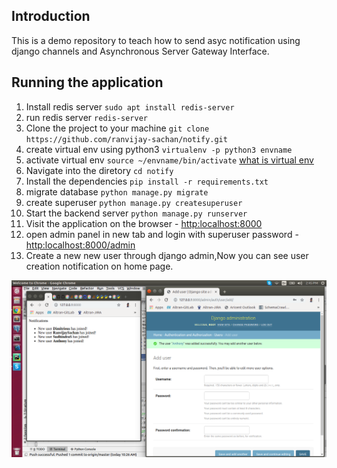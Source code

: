 ## Introduction

This is a demo repository to teach how to send asyc notification using django channels and Asynchronous Server Gateway Interface. 


## Running the application
1. Install redis server ```sudo apt install redis-server```
2. run redis server ```redis-server```
3. Clone the project to your machine ```git clone https://github.com/ranvijay-sachan/notify.git```
4. create virtual env using python3 ```virtualenv -p python3 envname```
5. activate virtual env ```source ~/envname/bin/activate``` [what is virtual env](https://docs.python.org/3/tutorial/venv.html)
6. Navigate into the diretory ```cd notify```
7. Install the dependencies ```pip install -r requirements.txt```
8. migrate database ```python manage.py migrate```
9. create superuser ```python manage.py createsuperuser```
10. Start the backend server ```python manage.py runserver```
11. Visit the application on the browser - [http:localhost:8000](http:localhost:8000)
12. open admin panel in new tab and login with superuser password - [http:localhost:8000/admin](http:localhost:8000/admin) 
13. Create a new new user through django admin,Now you can see user creation notification on home page.


![Screenshot](screenshot.png)
